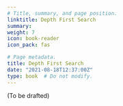 ```yaml
---
# Title, summary, and page position.
linktitle: Depth First Search
summary: 
weight: 7
icon: book-reader
icon_pack: fas

# Page metadata.
title: Depth First Search
date: "2021-08-18T12:37:00Z"
type: book  # Do not modify.
---
```


(To be drafted)
